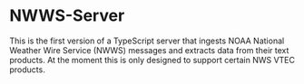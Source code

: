 # NWWS-Server

This is the first version of a TypeScript server that ingests NOAA National Weather Wire Service (NWWS) messages and extracts data from their text products. At the moment this is only designed to support certain NWS VTEC products.
